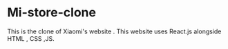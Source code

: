 # Mi-store-clone
This is the clone of Xiaomi's website . This website uses React.js alongside HTML , CSS ,JS.
